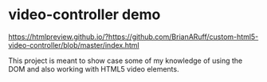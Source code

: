# video-controller demo

  https://htmlpreview.github.io/?https://github.com/BrianARuff/custom-html5-video-controller/blob/master/index.html
  
  This project is meant to show case some of my knowledge of using the DOM and also working with HTML5 video elements.
